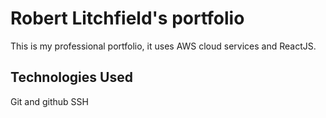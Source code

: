 # Robert Litchfield's portfolio

This is my professional portfolio, it uses AWS cloud services and ReactJS.

## Technologies Used
Git and github
SSH
